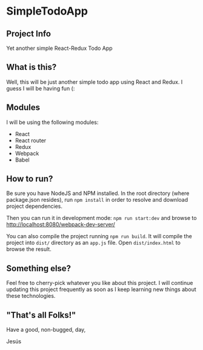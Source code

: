 # SimpleTodoApp

## Project Info
Yet another simple React-Redux Todo App

## What is this?
Well, this will be just another simple todo app using React and Redux.
I guess I will be having fun (:

## Modules

I will be using the following modules:
* React
* React router
* Redux
* Webpack
* Babel

## How to run?

Be sure you have NodeJS and NPM installed.
In the root directory (where package.json resides), run `npm install` in order to resolve and download project dependencies.

Then you can run it in development mode: `npm run start:dev` and browse to [http://localhost:8080/webpack-dev-server/](http://localhost:8080/webpack-dev-server/)

You can also compile the project running `npm run build`. It will compile the project into `dist/` directory as an `app.js` file. Open `dist/index.html` to browse the result.

## Something else?

Feel free to cherry-pick whatever you like about this project.
I will continue updating this project frequently as soon as I keep learning new things about these technologies.

## "That's all Folks!"

Have a good, non-bugged, day,

Jesús
